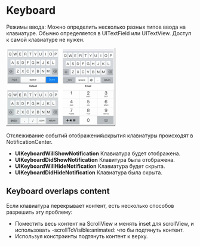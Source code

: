 # **Keyboard**
Режимы ввода: 
Можно определить несколько разных типов 
ввода на клавиатуре. Обычно определяется в UITextField или UITextView. Доступ к самой клавиатуре не нужен.  


![1deffec89d436e9a01ed20e943a2cdc5.png](./_resources/b6fe98cc0b554493afd5a4f4a688660a.png)

Отслеживание событий отображения\скрытия клавиатуры происходят в NotificationCenter. 


- **UIKeyboardWillShowNotification** Клавиатура будет отображена. 
- **UIKeyboardDidShowNotification** Клавитура была отображена.
- **UIKeyboardWillHideNotification** Клавиатура будет скрыта.
- **UIKeyboardDidHideNotification** Клавиатура была скрыта. 


## Keyboard overlaps content

Если клавиатура перекрывает контент, есть несколько способов разрешить эту проблему: 

- Поместить весь контент на ScrollView и менять inset для scrollView, и использовать -scrollToVisible:animated: что бы подтянуть контент. 
- Используя констрэинты подтянуть контент к верху. 


